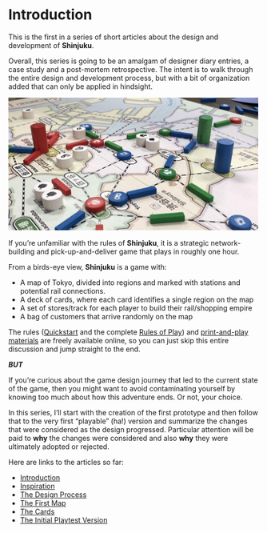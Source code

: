 # Introduction

This is the first in a series of short articles about the design and development of **Shinjuku**.

Overall, this series is going to be an amalgam of designer diary entries, a case study and a post-mortem retrospective. The intent is to walk through the entire design and development process, but with a bit of organization added that can only be applied in hindsight.

<img src="images/pt45-3018.jpg" height="265px" width="500px" />

If you’re unfamiliar with the rules of **Shinjuku**, it is a strategic network-building and pick-up-and-deliver game that plays in roughly one hour.

From a birds-eye view, **Shinjuku** is a game with:

* A map of Tokyo, divided into regions and marked with stations and potential rail connections.
* A deck of cards, where each card identifies a single region on the map
* A set of stores/track for each player to build their rail/shopping empire
* A bag of customers that arrive randomly on the map

The rules ([Quickstart](https://garykac.github.io/shinjuku/docs/shinjuku_quickstart.pdf) and the complete [Rules of Play](https://garykac.github.io/shinjuku/docs/shinjuku_rules.pdf)) and [print-and-play materials](https://garykac.github.io/shinjuku/pnp/index.html) are freely available online, so you can just skip this entire discussion and jump straight to the end.

**_BUT_**

If you’re curious about the game design journey that led to the current state of the game, then you might want to avoid contaminating yourself by knowing too much about how this adventure ends. Or not, your choice.

In this series, I’ll start with the creation of the first prototype and then follow that to the very first “playable” (ha!) version and summarize the changes that were considered as the design progressed. Particular attention will be paid to **why** the changes were considered and also **why** they were ultimately adopted or rejected.

Here are links to the articles so far:

* [Introduction](00-introduction.md)
* [Inspiration](01-inspiration.md)
* [The Design Process](02-process.md)
* [The First Map](03-first-map.md)
* [The Cards](04-cards.md)
* [The Initial Playtest Version](05-initial-version.md)
